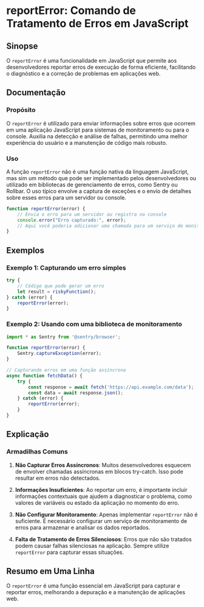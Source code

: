 <!--
Meta Description: # reportError: Comando de Tratamento de Erros em JavaScript ## Sinopse O `reportError` é uma funcionalidade em JavaScript que permite aos desenvolvedo...
Meta Keywords: erros, reporterror, uma, para, error
-->

# reportError: Comando de Tratamento de Erros em JavaScript

## Sinopse
O `reportError` é uma funcionalidade em JavaScript que permite aos desenvolvedores reportar erros de execução de forma eficiente, facilitando o diagnóstico e a correção de problemas em aplicações web.

## Documentação
### Propósito
O `reportError` é utilizado para enviar informações sobre erros que ocorrem em uma aplicação JavaScript para sistemas de monitoramento ou para o console. Auxilia na detecção e análise de falhas, permitindo uma melhor experiência do usuário e a manutenção de código mais robusto.

### Uso
A função `reportError` não é uma função nativa da linguagem JavaScript, mas sim um método que pode ser implementado pelos desenvolvedores ou utilizado em bibliotecas de gerenciamento de erros, como Sentry ou Rollbar. O uso típico envolve a captura de exceções e o envio de detalhes sobre esses erros para um servidor ou console.

```javascript
function reportError(error) {
    // Envia o erro para um servidor ou registra no console
    console.error("Erro capturado:", error);
    // Aqui você poderia adicionar uma chamada para um serviço de monitoramento
}
```

## Exemplos
### Exemplo 1: Capturando um erro simples
```javascript
try {
    // Código que pode gerar um erro
    let result = riskyFunction();
} catch (error) {
    reportError(error);
}
```

### Exemplo 2: Usando com uma biblioteca de monitoramento
```javascript
import * as Sentry from '@sentry/browser';

function reportError(error) {
    Sentry.captureException(error);
}

// Capturando erros em uma função assíncrona
async function fetchData() {
    try {
        const response = await fetch('https://api.example.com/data');
        const data = await response.json();
    } catch (error) {
        reportError(error);
    }
}
```

## Explicação
### Armadilhas Comuns
1. **Não Capturar Erros Assíncronos**: Muitos desenvolvedores esquecem de envolver chamadas assíncronas em blocos try-catch. Isso pode resultar em erros não detectados.
   
2. **Informações Insuficientes**: Ao reportar um erro, é importante incluir informações contextuais que ajudem a diagnosticar o problema, como valores de variáveis ou estado da aplicação no momento do erro.

3. **Não Configurar Monitoramento**: Apenas implementar `reportError` não é suficiente. É necessário configurar um serviço de monitoramento de erros para armazenar e analisar os dados reportados.

4. **Falta de Tratamento de Erros Silenciosos**: Erros que não são tratados podem causar falhas silenciosas na aplicação. Sempre utilize `reportError` para capturar essas situações.

## Resumo em Uma Linha
O `reportError` é uma função essencial em JavaScript para capturar e reportar erros, melhorando a depuração e a manutenção de aplicações web.
